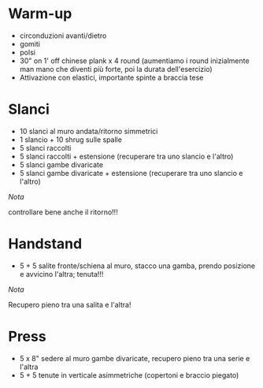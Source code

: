 # Warm-up

 * circonduzioni avanti/dietro
 * gomiti
 * polsi
 * 30" on 1' off chinese plank x 4 round (aumentiamo i round inizialmente man mano che diventi più forte, poi la durata dell'esercizio)
 * Attivazione con elastici, importante spinte a braccia tese

# Slanci

 * 10 slanci al muro andata/ritorno simmetrici
 * 1 slancio + 10 shrug sulle spalle
 * 5 slanci raccolti
 * 5 slanci raccolti + estensione (recuperare tra uno slancio e l'altro)
 * 5 slanci gambe divaricate
 * 5 slanci gambe divaricate + estensione  (recuperare tra uno slancio e l'altro)

*Nota*

controllare bene anche il ritorno!!!

# Handstand

 * 5 + 5 salite fronte/schiena al muro, stacco una gamba, prendo posizione e avvicino l'altra; tenuta!!!

*Nota*

Recupero pieno tra una salita e l'altra!

# Press

 * 5 x 8" sedere al muro gambe divaricate, recupero pieno tra una serie e l'altra
 * 5 + 5 tenute in verticale asimmetriche (copertoni e braccio piegato)
